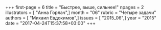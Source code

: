 +++
first-page = 6
title = "Быстрее, выше, сильнее!"
npages = 2
illustrators = [ "Анна Горлач",]
month = "06"
rubric = "Четыре задачи"
authors = [ "Михаил Евдокимов",]
issues = [ "2015_06",]
year = "2015"
date = "2017-04-24T15:37:58+03:00"
+++
